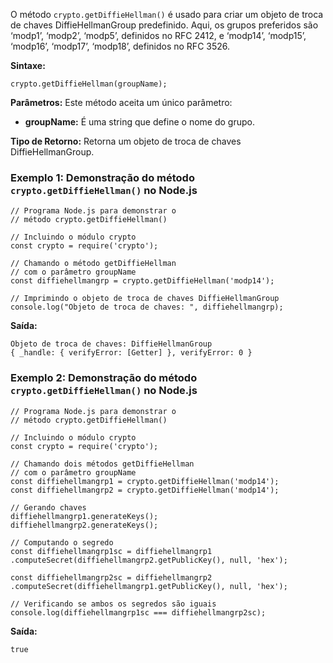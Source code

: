 O método `crypto.getDiffieHellman()` é usado para criar um objeto de troca de chaves DiffieHellmanGroup predefinido. Aqui, os grupos preferidos são ‘modp1’, ‘modp2’, ‘modp5’, definidos no RFC 2412, e ‘modp14’, ‘modp15’, ‘modp16’, ‘modp17’, ‘modp18’, definidos no RFC 3526.

**Sintaxe:**

```
crypto.getDiffieHellman(groupName);
```

**Parâmetros:** Este método aceita um único parâmetro:

- **groupName:** É uma string que define o nome do grupo.

**Tipo de Retorno:** Retorna um objeto de troca de chaves DiffieHellmanGroup.

### **Exemplo 1:** Demonstração do método `crypto.getDiffieHellman()` no Node.js

```
// Programa Node.js para demonstrar o
// método crypto.getDiffieHellman()

// Incluindo o módulo crypto
const crypto = require('crypto');

// Chamando o método getDiffieHellman
// com o parâmetro groupName
const diffiehellmangrp = crypto.getDiffieHellman('modp14');

// Imprimindo o objeto de troca de chaves DiffieHellmanGroup
console.log("Objeto de troca de chaves: ", diffiehellmangrp);
```

**Saída:**

```
Objeto de troca de chaves: DiffieHellmanGroup 
{ _handle: { verifyError: [Getter] }, verifyError: 0 }
```

### **Exemplo 2:** Demonstração do método `crypto.getDiffieHellman()` no Node.js

```
// Programa Node.js para demonstrar o
// método crypto.getDiffieHellman()

// Incluindo o módulo crypto
const crypto = require('crypto');

// Chamando dois métodos getDiffieHellman
// com o parâmetro groupName
const diffiehellmangrp1 = crypto.getDiffieHellman('modp14');
const diffiehellmangrp2 = crypto.getDiffieHellman('modp14');

// Gerando chaves
diffiehellmangrp1.generateKeys();
diffiehellmangrp2.generateKeys();

// Computando o segredo
const diffiehellmangrp1sc = diffiehellmangrp1
.computeSecret(diffiehellmangrp2.getPublicKey(), null, 'hex');

const diffiehellmangrp2sc = diffiehellmangrp2
.computeSecret(diffiehellmangrp1.getPublicKey(), null, 'hex');

// Verificando se ambos os segredos são iguais
console.log(diffiehellmangrp1sc === diffiehellmangrp2sc);
```

**Saída:**

```
true
```

